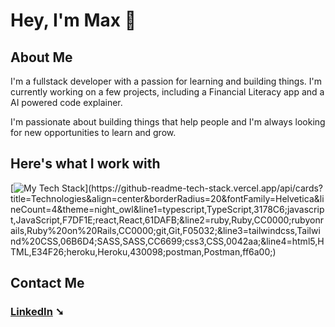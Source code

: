 # Hey, I'm Max 👋

## About Me

I'm a fullstack developer with a passion for learning and building things. I'm currently working on a few projects, including a Financial Literacy app and a AI powered code explainer.

I'm passionate about building things that help people and I'm always looking for new opportunities to learn and grow.


## Here's what I work with

[![My Tech Stack](https://github-readme-tech-stack.vercel.app/api/cards?title=Technologies&align=center&borderRadius=20&fontFamily=Helvetica&lineCount=4&theme=night_owl&line1=typescript,TypeScript,3178C6;javascript,JavaScript,F7DF1E;react,React,61DAFB;&line2=ruby,Ruby,CC0000;rubyonrails,Ruby%20on%20Rails,CC0000;git,Git,F05032;&line3=tailwindcss,Tailwind%20CSS,06B6D4;SASS,SASS,CC6699;css3,CSS,0042aa;&line4=html5,HTML,E34F26;heroku,Heroku,430098;postman,Postman,ff6a00;)](https://github-readme-tech-stack.vercel.app/api/cards?title=Technologies&align=center&borderRadius=20&fontFamily=Helvetica&lineCount=4&theme=night_owl&line1=typescript,TypeScript,3178C6;javascript,JavaScript,F7DF1E;react,React,61DAFB;&line2=ruby,Ruby,CC0000;rubyonrails,Ruby%20on%20Rails,CC0000;git,Git,F05032;&line3=tailwindcss,Tailwind%20CSS,06B6D4;SASS,SASS,CC6699;css3,CSS,0042aa;&line4=html5,HTML,E34F26;heroku,Heroku,430098;postman,Postman,ff6a00;)


## Contact Me

### [LinkedIn](https://www.linkedin.com/in/maxwell-lee-5b6b3b1b3/) ➘
